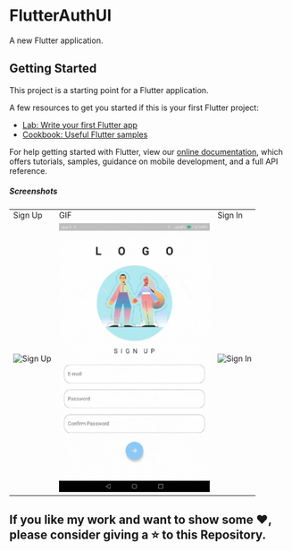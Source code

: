 # FlutterAuthUI

A new Flutter application.

## Getting Started

This project is a starting point for a Flutter application.

A few resources to get you started if this is your first Flutter project:

- [Lab: Write your first Flutter app](https://flutter.dev/docs/get-started/codelab)
- [Cookbook: Useful Flutter samples](https://flutter.dev/docs/cookbook)

For help getting started with Flutter, view our
[online documentation](https://flutter.dev/docs), which offers tutorials,
samples, guidance on mobile development, and a full API reference.

##### Screenshots

<table bgcolor=""#fafafa>
  <tr><td> Sign Up </td> <td> GIF </td>  <td> Sign In </td></tr>
  <tr><td><img src="https://i.ibb.co/rpzTHFB/Screenshot-20190714-151043.png" alt="Sign Up" width = 270 height = 480 ></td>
    <td><img src = "/misc/GIF-190714_151842.gif" width = 270 height = 480 ></td>
    <td><img src = "https://i.ibb.co/7gdRFZn/Screenshot-20190714-151048.png" alt ="Sign In" width = 270 height = 480 ></td>
  </tr>
  </table>
      
## If you like my work and want to show some ❤️, please consider giving a ⭐️ to this Repository.
